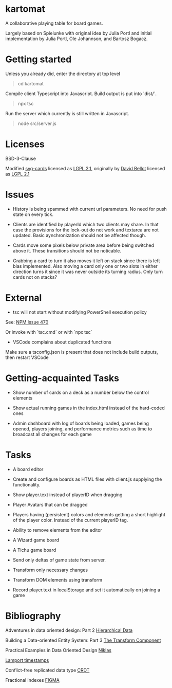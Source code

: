 # kartomat

A collaborative playing table for board games.

Largely based on Spielunke with original idea by Julia Portl and
initial implementation by Julia Portl, Ole Johannson, and Bartosz Bogacz.

# Getting started

Unless you already did, enter the directory at top level

> cd kartomat

Compile client Typescript into Javascript. Build output is
put into ´dist/´.

> npx tsc

Run the server which currently is still written
in Javascript.

> node src/server.js

# Licenses

BSD-3-Clause

Modified [svg-cards](http://svg-cards.sourceforge.net/)
licensed as [LGPL 2.1](https://opensource.org/licenses/LGPL-2.1),
originally by [David Bellot](http://david.bellot.free.fr/)
licensed as [LGPL 2.1](https://opensource.org/licenses/LGPL-2.1)

# Issues

- History is being spammed with current url parameters. No
  need for push state on every tick.

- Clients are identified by playerId which two clients may share.
  In that case the provisions for the lock-out do not work and
  textarea are not updated. Basic aynchronization should not be
  affected though.

- Cards move some pixels below private area before being switched
  above it. These transitions should not be noticable.

- Grabbing a card to turn it also moves it left on stack since
  there is left bias implemented. Also moving a card only one
  or two slots in either direction turns it since it was never
  outside its turning radius. Only turn cards not on stacks?

# External

- tsc will not start without modifying PowerShell execution policy

See: [NPM Issue 470](https://github.com/npm/cli/issues/470)

Or invoke with ´tsc.cmd´ or with ´npx tsc´

- VSCode complains about duplicated functions

Make sure a tsconfig.json is present that does not include build outputs,
then restart VSCode

# Getting-acquainted Tasks

- Show number of cards on a deck as a number below the control elements

- Show actual running games in the index.html instead of the hard-coded ones

- Admin dashboard with log of boards being loaded, games being opened,
  players joining, and performance metrics such as time to broadcast
  all changes for each game

# Tasks

- A board editor

- Create and configure boards as HTML files with client.js
  supplying the functionality.

- Show player.text instead of playerID when dragging

- Player Avatars that can be dragged

- Players having (persistent) colors and elements
  getting a short highlight of the player color.
  Instead of the current playerID tag.

- Ability to remove elements from the editor

- A Wizard game board

- A Tichu game board

- Send only deltas of game state from server.

- Transform only necessary changes

- Transform DOM elements using transform

- Record player.text in localStorage and set it automatically
  on joining a game

# Bibliography

Adventures in data oriented design: Part 2
[Hierarchical Data](https://blog.molecular-matters.com/2013/02/22/adventures-in-data-oriented-design-part-2-hierarchical-data/)

Building a Data-oriented Entity System: Part 3
[The Transform Component](http://bitsquid.blogspot.com/2014/10/building-data-oriented-entity-system.html)

Practical Examples in Data Oriented Design
[Niklas](https://docs.google.com/present/view?id=0AYqySQy4JUK1ZGNzNnZmNWpfMzJkaG5yM3pjZA&hl=en)

[Lamport timestamps](https://en.wikipedia.org/wiki/Lamport_timestamp)

Conflict-free replicated data type [CRDT](https://en.wikipedia.org/wiki/Conflict-free_replicated_data_type)

Fractional indexes [FIGMA](https://www.figma.com/blog/realtime-editing-of-ordered-sequences/)
